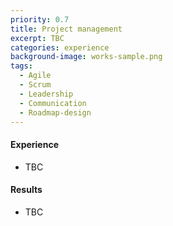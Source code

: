 ```yaml
---
priority: 0.7
title: Project management
excerpt: TBC
categories: experience
background-image: works-sample.png
tags:
  - Agile
  - Scrum
  - Leadership
  - Communication
  - Roadmap-design
---
```


#### Experience 

- TBC

#### Results

- TBC